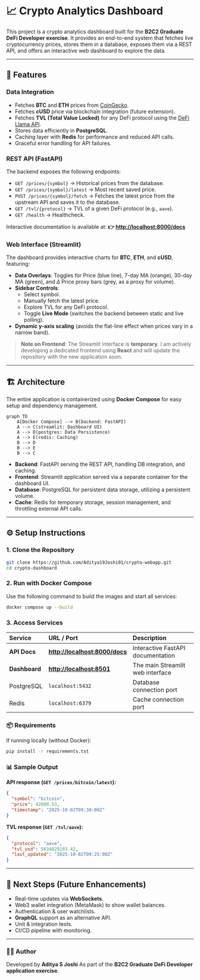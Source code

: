 # 📈 Crypto Analytics Dashboard

This project is a crypto analytics dashboard built for the **B2C2 Graduate DeFi Developer exercise**. It provides an end-to-end system that fetches live cryptocurrency prices, stores them in a database, exposes them via a REST API, and offers an interactive web dashboard to explore the data.

-----

## 🚀 Features

### Data Integration

  * Fetches **BTC** and **ETH** prices from [CoinGecko](https://www.coingecko.com).
  * Fetches **cUSD** price via blockchain integration (future extension).
  * Fetches **TVL (Total Value Locked)** for any DeFi protocol using the [DeFi Llama API](https://defillama.com/).
  * Stores data efficiently in **PostgreSQL**.
  * Caching layer with **Redis** for performance and reduced API calls.
  * Graceful error handling for API failures.

### REST API (FastAPI)

The backend exposes the following endpoints:

  * `GET /prices/{symbol}` → Historical prices from the database.
  * `GET /prices/{symbol}/latest` → Most recent saved price.
  * `POST /prices/{symbol}/fetch` → Fetches the latest price from the upstream API and saves it to the database.
  * `GET /tvl/{protocol}` → TVL of a given DeFi protocol (e.g., `aave`).
  * `GET /health` → Healthcheck.

Interactive documentation is available at: **👉 [http://localhost:8000/docs](https://www.google.com/search?q=http://localhost:8000/docs)**

### Web Interface (Streamlit)

The dashboard provides interactive charts for **BTC**, **ETH**, and **cUSD**, featuring:

  * **Data Overlays**: Toggles for Price (blue line), 7-day MA (orange), 30-day MA (green), and $\Delta$ Price proxy bars (grey, as a proxy for volume).
  * **Sidebar Controls**:
      * Select symbol.
      * Manually fetch the latest price.
      * Explore TVL for any DeFi protocol.
      * Toggle **Live Mode** (switches the backend between static and live polling).
  * **Dynamic y-axis scaling** (avoids the flat-line effect when prices vary in a narrow band).

> **Note on Frontend**: The Streamlit interface is **temporary**. I am actively developing a dedicated frontend using **React** and will update the repository with the new application soon.

-----

## 🏗️ Architecture

The entire application is containerized using **Docker Compose** for easy setup and dependency management.

```mermaid
graph TD
    A[Docker Compose] --> B(backend: FastAPI)
    A --> C(streamlit: Dashboard UI)
    A --> D(postgres: Data Persistence)
    A --> E(redis: Caching)
    B --> D
    B --> E
    B --> C
```

  * **Backend**: FastAPI serving the REST API, handling DB integration, and caching.
  * **Frontend**: Streamlit application served via a separate container for the dashboard UI.
  * **Database**: PostgreSQL for persistent data storage, utilizing a persistent volume.
  * **Cache**: Redis for temporary storage, session management, and throttling external API calls.

-----

## ⚙️ Setup Instructions

### 1\. Clone the Repository

```bash
git clone https://github.com/Aditya19Joshi01/crypto-webapp.git
cd crypto-dashboard
```

### 2\. Run with Docker Compose

Use the following command to build the images and start all services:

```bash
docker compose up --build
```

### 3\. Access Services

| Service | URL / Port | Description |
| :--- | :--- | :--- |
| **API Docs** | **[http://localhost:8000/docs](https://www.google.com/search?q=http://localhost:8000/docs)** | Interactive FastAPI documentation |
| **Dashboard** | **[http://localhost:8501](https://www.google.com/search?q=http://localhost:8501)** | The main Streamlit web interface |
| PostgreSQL | `localhost:5432` | Database connection port |
| Redis | `localhost:6379` | Cache connection port |

### 📦 Requirements

If running locally (without Docker):

```bash
pip install -r requirements.txt
```

### 📊 Sample Output

**API response (`GET /prices/bitcoin/latest`):**

```json
{
  "symbol": "bitcoin",
  "price": 42000.53,
  "timestamp": "2025-10-02T09:30:00Z"
}
```

**TVL response (`GET /tvl/aave`):**

```json
{
  "protocol": "aave",
  "tvl_usd": 5634829183.42,
  "last_updated": "2025-10-02T09:25:00Z"
}
```

-----

## 🔮 Next Steps (Future Enhancements)

  * Real-time updates via **WebSockets**.
  * Web3 wallet integration (MetaMask) to show wallet balances.
  * Authentication & user watchlists.
  * **GraphQL** support as an alternative API.
  * Unit & integration tests.
  * CI/CD pipeline with monitoring.

-----

### 👨‍💻 Author

Developed by **Aditya S Joshi**
As part of the **B2C2 Graduate DeFi Developer application exercise**.